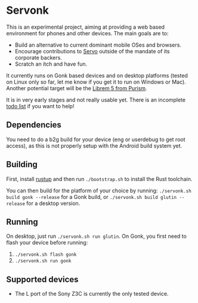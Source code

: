 # Servonk

This is an experimental project, aiming at providing a web based environment for phones and other devices. The main goals are to:
- Build an alternative to current dominant mobile OSes and browsers.
- Encourage contributions to [Servo](https://servo.org) outside of the mandate of its corporate backers.
- Scratch an itch and have fun.

It currently runs on Gonk based devices and on desktop platforms (tested on Linux only so far, let me know if you get it to run on Windows or Mac). Another potential target will be the [Librem 5 from Purism](https://puri.sm/shop/librem-5/).

It is in very early stages and not really usable yet. There is an incomplete [todo list](todo.md) if you want to help!

## Dependencies

You need to do a b2g build for your device (eng or userdebug to get root access), as this is not properly setup with the Android build system yet.

## Building

First, install [rustup](https://rustup.rs/) and then run `./bootstrap.sh` to install the Rust toolchain.

You can then build for the platform of your choice by running:
`./servonk.sh build gonk --release` for a Gonk build, or `./servonk.sh build glutin --release` for a desktop version.

## Running

On desktop, just run `./servonk.sh run glutin`. On Gonk, you first need to flash your device before running:
1. `./servonk.sh flash gonk`
2. `./servonk.sh run gonk`

## Supported devices

- The L port of the Sony Z3C is currently the only tested device.
